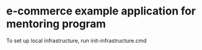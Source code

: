 # e-commerce example application for mentoring program

To set up local infrastructure, run init-infrastructure.cmd


